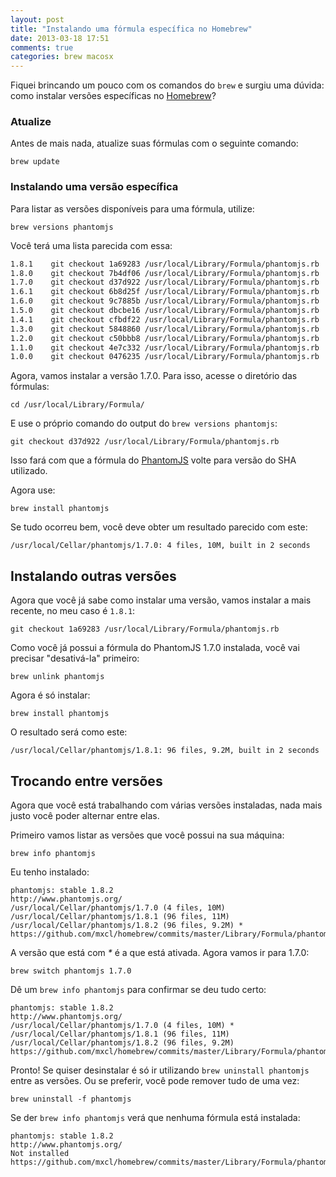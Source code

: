 ```yaml
---
layout: post
title: "Instalando uma fórmula específica no Homebrew"
date: 2013-03-18 17:51
comments: true
categories: brew macosx
---
```


Fiquei brincando um pouco com os comandos do `brew` e surgiu uma dúvida: como instalar versões específicas no [Homebrew](http://mxcl.github.com/homebrew/)?

### Atualize

Antes de mais nada, atualize suas fórmulas com o seguinte comando:

``brew update``

### Instalando uma versão específica

Para listar as versões disponíveis para uma fórmula, utilize:

``brew versions phantomjs``

Você terá uma lista parecida com essa:

```bash
1.8.1    git checkout 1a69283 /usr/local/Library/Formula/phantomjs.rb
1.8.0    git checkout 7b4df06 /usr/local/Library/Formula/phantomjs.rb
1.7.0    git checkout d37d922 /usr/local/Library/Formula/phantomjs.rb
1.6.1    git checkout 6b8d25f /usr/local/Library/Formula/phantomjs.rb
1.6.0    git checkout 9c7885b /usr/local/Library/Formula/phantomjs.rb
1.5.0    git checkout dbcbe16 /usr/local/Library/Formula/phantomjs.rb
1.4.1    git checkout cfbdf22 /usr/local/Library/Formula/phantomjs.rb
1.3.0    git checkout 5848860 /usr/local/Library/Formula/phantomjs.rb
1.2.0    git checkout c50bbb8 /usr/local/Library/Formula/phantomjs.rb
1.1.0    git checkout 4e7c332 /usr/local/Library/Formula/phantomjs.rb
1.0.0    git checkout 0476235 /usr/local/Library/Formula/phantomjs.rb
```

<!-- more -->

Agora, vamos instalar a versão 1.7.0. Para isso, acesse o diretório das fórmulas:

``cd /usr/local/Library/Formula/``

E use o próprio comando do output do ``brew versions phantomjs``:

``git checkout d37d922 /usr/local/Library/Formula/phantomjs.rb``

Isso fará com que a fórmula do [PhantomJS](http://phantomjs.org/) volte para versão do SHA utilizado.

Agora use:

``brew install phantomjs``

Se tudo ocorreu bem, você deve obter um resultado parecido com este:

``/usr/local/Cellar/phantomjs/1.7.0: 4 files, 10M, built in 2 seconds``

## Instalando outras versões

Agora que você já sabe como instalar uma versão, vamos instalar a mais recente, no meu caso é `1.8.1`:

``git checkout 1a69283 /usr/local/Library/Formula/phantomjs.rb``

Como você já possui a fórmula do PhantomJS 1.7.0 instalada, você vai precisar "desativá-la" primeiro:

``brew unlink phantomjs``

Agora é só instalar:

``brew install phantomjs``

O resultado será como este:

``/usr/local/Cellar/phantomjs/1.8.1: 96 files, 9.2M, built in 2 seconds``

## Trocando entre versões

Agora que você está trabalhando com várias versões instaladas, nada mais justo você poder alternar entre elas.

Primeiro vamos listar as versões que você possui na sua máquina:

``brew info phantomjs``

Eu tenho instalado:

```
phantomjs: stable 1.8.2
http://www.phantomjs.org/
/usr/local/Cellar/phantomjs/1.7.0 (4 files, 10M)
/usr/local/Cellar/phantomjs/1.8.1 (96 files, 11M)
/usr/local/Cellar/phantomjs/1.8.2 (96 files, 9.2M) *
https://github.com/mxcl/homebrew/commits/master/Library/Formula/phantomjs.rb
```

A versão que está com _*_ é a que está ativada.
Agora vamos ir para 1.7.0:

``brew switch phantomjs 1.7.0``

Dê um ``brew info phantomjs`` para confirmar se deu tudo certo:

```
phantomjs: stable 1.8.2
http://www.phantomjs.org/
/usr/local/Cellar/phantomjs/1.7.0 (4 files, 10M) *
/usr/local/Cellar/phantomjs/1.8.1 (96 files, 11M)
/usr/local/Cellar/phantomjs/1.8.2 (96 files, 9.2M)
https://github.com/mxcl/homebrew/commits/master/Library/Formula/phantomjs.rb
```

Pronto! Se quiser desinstalar é só ir utilizando ``brew uninstall phantomjs`` entre as versões.
Ou se preferir, você pode remover tudo de uma vez:

``brew uninstall -f phantomjs``

Se der ``brew info phantomjs`` verá que nenhuma fórmula está instalada:

```
phantomjs: stable 1.8.2
http://www.phantomjs.org/
Not installed
https://github.com/mxcl/homebrew/commits/master/Library/Formula/phantomjs.rb
```
